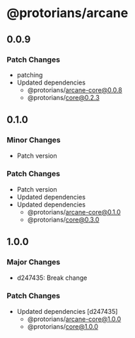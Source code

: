 # @protorians/arcane

## 0.0.9

### Patch Changes

- patching
- Updated dependencies
  - @protorians/arcane-core@0.0.8
  - @protorians/core@0.2.3

## 0.1.0

### Minor Changes

- Patch version

### Patch Changes

- Patch version
- Updated dependencies
- Updated dependencies
  - @protorians/arcane-core@0.1.0
  - @protorians/core@0.3.0

## 1.0.0

### Major Changes

- d247435: Break change

### Patch Changes

- Updated dependencies [d247435]
  - @protorians/arcane-core@1.0.0
  - @protorians/core@1.0.0
